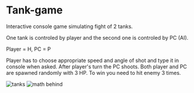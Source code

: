 # Tank-game

Interactive console game simulating fight of 2 tanks.

One tank is controled by player and the second one is controled by PC (AI).

Player = H,
PC = P

Player has to choose appropriate speed and angle of shot and type it in console when asked.
After player's turn the PC shoots.
Both player and PC are spawned randomly with 3 HP. 
To win you need to hit enemy 3 times.

![tanks](https://user-images.githubusercontent.com/79150859/159329297-1f9f9c98-c10e-478d-a5d4-3cb4fb1b6d1e.png)
![math behind](https://user-images.githubusercontent.com/79150859/159329359-50fc478e-5819-45dd-a91c-c47b98e20e4e.png)
